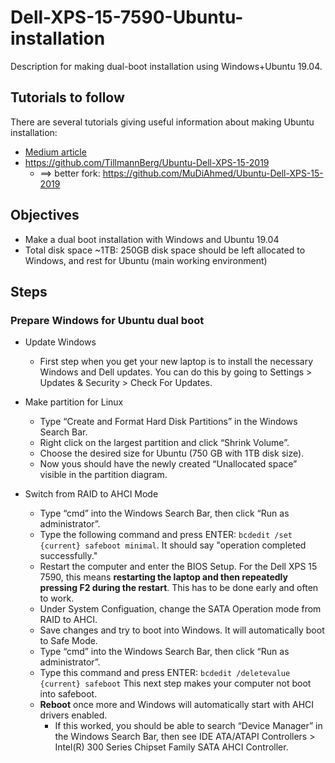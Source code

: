 # Dell-XPS-15-7590-Ubuntu-installation
Description for making dual-boot installation using Windows+Ubuntu 19.04.

## Tutorials to follow

There are several tutorials giving useful information about making Ubuntu installation:

 - [Medium article](https://medium.com/@tylergwlum/my-journey-installing-ubuntu-18-04-on-the-dell-xps-15-7590-2019-756f738a6447)
 - https://github.com/TillmannBerg/Ubuntu-Dell-XPS-15-2019
   - ==> better fork: https://github.com/MuDiAhmed/Ubuntu-Dell-XPS-15-2019
   
## Objectives

 - Make a dual boot installation with Windows and Ubuntu 19.04
 - Total disk space ~1TB: 250GB disk space should be left allocated to Windows, and rest for Ubuntu (main working environment)

## Steps

### Prepare Windows for Ubuntu dual boot

- Update Windows
   - First step when you get your new laptop is to install the necessary Windows and Dell updates. You can do this by going to Settings > Updates & Security > Check For Updates. 
   
- Make partition for Linux
   - Type “Create and Format Hard Disk Partitions” in the Windows Search Bar.
   - Right click on the largest partition and click “Shrink Volume”.
   - Choose the desired size for Ubuntu  (750 GB with 1TB disk size).
   - Now yous should have the newly created “Unallocated space” visible in the partition diagram.

- Switch from RAID to AHCI Mode
   - Type “cmd” into the Windows Search Bar, then click “Run as administrator”.
   - Type the following command and press ENTER: `bcdedit /set {current} safeboot minimal`. It should say "operation completed successfully."
   - Restart the computer and enter the BIOS Setup. For the Dell XPS 15 7590, this means **restarting the laptop and then repeatedly pressing F2 during the restart**. This has to be done early and often to work.
   - Under System Configuation, change the SATA Operation mode from RAID to AHCI.
   - Save changes and try to boot into Windows. It will automatically boot to Safe Mode.
   - Type “cmd” into the Windows Search Bar, then click “Run as administrator”.
   - Type this command and press ENTER: `bcdedit /deletevalue {current} safeboot` This next step makes your computer not boot into safeboot. 
   - **Reboot** once more and Windows will automatically start with AHCI drivers enabled.
      - If this worked, you should be able to search “Device Manager” in the Windows Search Bar, then see IDE ATA/ATAPI Controllers > Intel(R) 300 Series Chipset Family SATA AHCI Controller.

